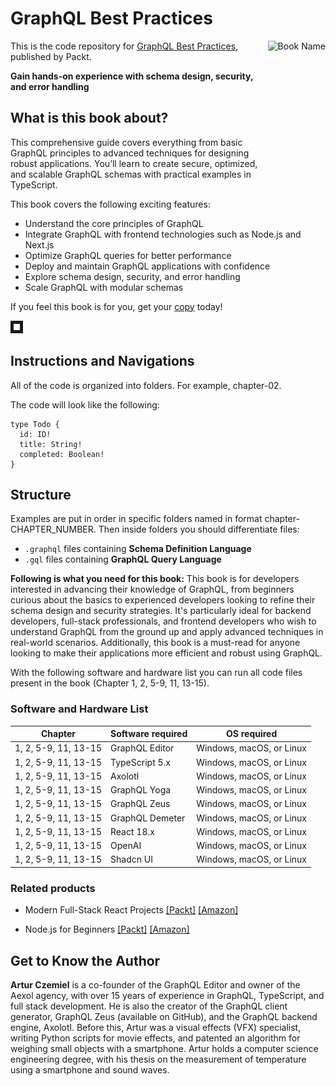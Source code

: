 # GraphQL Best Practices

<a href="https://www.packtpub.com/en-us/product/graphql-best-practices-9781835467145"><img src="https://content.packt.com/_/image/original/B22056/cover_image_large.jpg" alt="Book Name" height="256px" align="right"></a>

This is the code repository for [GraphQL Best Practices](https://www.packtpub.com/en-us/product/graphql-best-practices-9781835467145), published by Packt.

**Gain hands-on experience with schema design, security, and error handling**

## What is this book about?
This comprehensive guide covers everything from basic GraphQL principles to advanced techniques for designing robust applications. You’ll learn to create secure, optimized, and scalable GraphQL schemas with practical examples in TypeScript.

This book covers the following exciting features:
* Understand the core principles of GraphQL
* Integrate GraphQL with frontend technologies such as Node.js and Next.js
* Optimize GraphQL queries for better performance
* Deploy and maintain GraphQL applications with confidence
* Explore schema design, security, and error handling
* Scale GraphQL with modular schemas

If you feel this book is for you, get your [copy](https://www.amazon.com/GraphQL-Best-Practices-Hands-experience/dp/1835467148/) today!

<a href="https://www.packtpub.com/?utm_source=github&utm_medium=banner&utm_campaign=GitHubBanner"><img src="https://raw.githubusercontent.com/PacktPublishing/GitHub/master/GitHub.png" 
alt="https://www.packtpub.com/" border="5" /></a>


## Instructions and Navigations
All of the code is organized into folders. For example, chapter-02.

The code will look like the following:
```
type Todo {
  id: ID!
  title: String!
  completed: Boolean!
}
```
## Structure
Examples are put in order in specific folders named in format chapter-CHAPTER_NUMBER. Then inside folders you should differentiate files:
- `.graphql` files containing **Schema Definition Language**
- `.gql` files containing **GraphQL Query Language** 

**Following is what you need for this book:**
This book is for developers interested in advancing their knowledge of GraphQL, from beginners curious about the basics to experienced developers looking to refine their schema design and security strategies. It's particularly ideal for backend developers, full-stack professionals, and frontend developers who wish to understand GraphQL from the ground up and apply advanced techniques in real-world scenarios. Additionally, this book is a must-read for anyone looking to make their applications more efficient and robust using GraphQL.

With the following software and hardware list you can run all code files present in the book (Chapter 1, 2, 5-9, 11, 13-15).

### Software and Hardware List

| Chapter  | Software required                   | OS required                        |
| -------- | ------------------------------------| -----------------------------------|
| 1, 2, 5-9, 11, 13-15        | GraphQL Editor                     | Windows, macOS, or Linux |
| 1, 2, 5-9, 11, 13-15        | TypeScript 5.x            | Windows, macOS, or Linux |
| 1, 2, 5-9, 11, 13-15        | Axolotl            | Windows, macOS, or Linux |
| 1, 2, 5-9, 11, 13-15        | GraphQL Yoga            | Windows, macOS, or Linux |
| 1, 2, 5-9, 11, 13-15        | GraphQL Zeus            | Windows, macOS, or Linux |
| 1, 2, 5-9, 11, 13-15        | GraphQL Demeter            | Windows, macOS, or Linux |
| 1, 2, 5-9, 11, 13-15        | React 18.x            | Windows, macOS, or Linux |
| 1, 2, 5-9, 11, 13-15        | OpenAI            | Windows, macOS, or Linux |
| 1, 2, 5-9, 11, 13-15        | Shadcn UI            | Windows, macOS, or Linux |

### Related products
* Modern Full-Stack React Projects [[Packt]](https://www.packtpub.com/en-in/product/modern-full-stack-react-projects-9781837637959) [[Amazon]](https://www.amazon.com/Modern-Full-Stack-React-Projects-maintain/dp/1837637954)

* Node.js for Beginners [[Packt]](https://www.packtpub.com/en-in/product/nodejs-for-beginners-9781803245171) [[Amazon]](https://www.amazon.com/Node-js-Beginners-comprehensive-full-featured-applications/dp/1803245174)

## Get to Know the Author
**Artur Czemiel** is a co-founder of the GraphQL Editor and owner of the Aexol agency, with over 15 years of experience in GraphQL, TypeScript, and full stack development. He is also the creator of the GraphQL client generator, GraphQL Zeus (available on GitHub), and the GraphQL backend engine, Axolotl.
Before this, Artur was a visual effects (VFX) specialist, writing Python scripts for movie effects, and patented an algorithm for weighing small objects with a smartphone.
Artur holds a computer science engineering degree, with his thesis on the measurement of temperature using a smartphone and sound waves.
